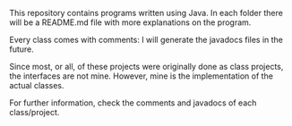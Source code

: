 This repository contains programs written using Java.
In each folder there will be a README.md file with more explanations on the program.

Every class comes with comments: I will generate the javadocs files in the future.

Since most, or all, of these projects were originally done as class projects, the interfaces are not mine. However, mine is the implementation of the actual classes.

For further information, check the comments and javadocs of each class/project.
